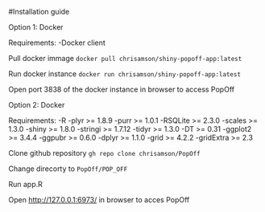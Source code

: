 #Installation guide

Option 1: Docker

Requirements: 
-Docker client

Pull docker immage
```docker pull chrisamson/shiny-popoff-app:latest```

Run docker instance
```docker run chrisamson/shiny-popoff-app:latest```

Open port 3838 of the docker instance in browser to access PopOff

Option 2: Docker

Requirements:
-R
-plyr >= 1.8.9
-purr >= 1.0.1
-RSQLite >= 2.3.0
-scales >= 1.3.0
-shiny >= 1.8.0
-stringi >= 1.7.12
-tidyr >= 1.3.0
-DT >= 0.31
-ggplot2 >= 3.4.4
-ggpubr >= 0.6.0
-dplyr >= 1.1.0
-grid >= 4.2.2
-gridExtra >= 2.3

Clone github repository
```gh repo clone chrisamson/PopOff```

Change direcorty to 
```PopOff/POP_OFF```

Run app.R

Open http://127.0.0.1:6973/ in browser to acces PopOff

